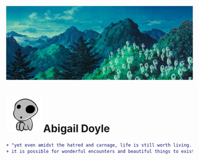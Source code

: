 <!--
**abbeydoyle/abbeydoyle** is a ✨ _special_ ✨ repository because its `README.md` (this file) appears on your GitHub profile.

Here are some ideas to get you started:

- 🔭 I’m currently working on ...
- 🌱 I’m currently learning ...
- 👯 I’m looking to collaborate on ...
- 🤔 I’m looking for help with ...
- 💬 Ask me about ...
- 📫 How to reach me: ...
- 😄 Pronouns: ...
- ⚡ Fun fact: ...
-->

<img src="./assets/kodama.jpg" width="1200" height="200">
<br>
<h1><img src="./assets/giphyj.gif" width="100" height="100">Abigail Doyle</h1>

```diff
+ "yet even amidst the hatred and carnage, life is still worth living. 
+ it is possible for wonderful encounters and beautiful things to exist." -hayao miyazaki 宮崎 駿
```
